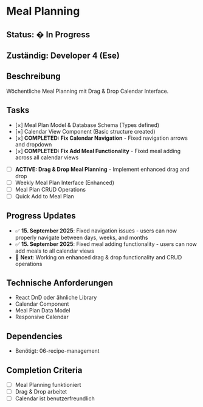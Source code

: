 # Meal Planning

## Status: � In Progress

## Zuständig: Developer 4 (Ese)

## Beschreibung
Wöchentliche Meal Planning mit Drag & Drop Calendar Interface.

## Tasks
- [×] Meal Plan Model & Database Schema (Types defined)
- [×] Calendar View Component (Basic structure created)
- [×] **COMPLETED: Fix Calendar Navigation** - Fixed navigation arrows and dropdown
- [×] **COMPLETED: Fix Add Meal Functionality** - Fixed meal adding across all calendar views
- [ ] **ACTIVE: Drag & Drop Meal Planning** - Implement enhanced drag and drop
- [ ] Weekly Meal Plan Interface (Enhanced)
- [ ] Meal Plan CRUD Operations
- [ ] Quick Add to Meal Plan

## Progress Updates
- ✅ **15. September 2025**: Fixed navigation issues - users can now properly navigate between days, weeks, and months
- ✅ **15. September 2025**: Fixed meal adding functionality - users can now add meals to all calendar views
- 🚧 **Next**: Working on enhanced drag & drop functionality and CRUD operations

## Technische Anforderungen
- React DnD oder ähnliche Library
- Calendar Component
- Meal Plan Data Model
- Responsive Calendar

## Dependencies
- Benötigt: 06-recipe-management

## Completion Criteria
- [ ] Meal Planning funktioniert
- [ ] Drag & Drop arbeitet
- [ ] Calendar ist benutzerfreundlich
